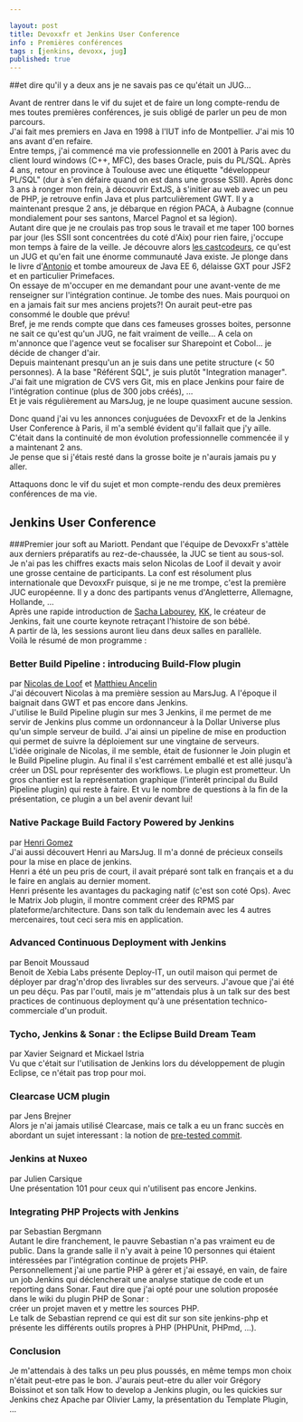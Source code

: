 ```yaml
---

layout: post
title: Devoxxfr et Jenkins User Conference
info : Premières conférences
tags : [jenkins, devoxx, jug]
published: true
---
```


##et dire qu'il y a deux ans je ne savais pas ce qu'était un JUG...

Avant de rentrer dans le vif du sujet et de faire un long compte-rendu de mes toutes premières conférences, je suis
obligé de parler un peu de mon parcours.   
J'ai fait mes premiers en Java en 1998 à l'IUT info de Montpellier. J'ai mis 10 ans avant d'en refaire.   
Entre temps, j'ai commencé ma vie professionnelle en 2001 à Paris avec du client lourd windows (C++, MFC), des bases Oracle,
puis du PL/SQL. Après 4 ans, retour en province à Toulouse avec une étiquette "développeur PL/SQL" (dur à s'en défaire
quand on est dans une grosse SSII). Après donc 3 ans à ronger mon frein, à découvrir ExtJS, à s'initier au web avec un peu de PHP,
je retrouve enfin Java et plus partculièrement GWT. Il y a maintenant presque 2 ans, je débarque en région PACA, à Aubagne (connue
mondialement pour ses santons, Marcel Pagnol et sa légion).   
Autant dire que je ne croulais pas trop sous le travail et me taper 100 bornes par jour (les SSII sont concentrées du coté d'Aix)
pour rien faire, j'occupe mon temps à faire de la veille. Je découvre alors [les castcodeurs](http://lescastcodeurs.com/), ce qu'est un JUG et qu'en fait
une énorme communauté Java existe. Je plonge dans le livre d'[Antonio](https://twitter.com/#!/agoncal) et tombe amoureux de Java EE 6, délaisse GXT pour JSF2
et en particulier Primefaces.   
On essaye de m'occuper en me demandant pour une avant-vente de me renseigner sur l'intégration continue. Je tombe des nues.
Mais pourquoi on en a jamais fait sur mes anciens projets?! On aurait peut-etre pas consommé le double que prévu!   
Bref, je me rends compte que dans ces fameuses grosses boites, personne ne sait ce qu'est qu'un JUG, ne fait vraiment de veille...
A cela on m'annonce que l'agence veut se focaliser sur Sharepoint et Cobol... je décide de changer d'air.   
Depuis maintenant presqu'un an je suis dans une petite structure (< 50 personnes). A la base "Référent SQL", je suis plutôt
"Integration manager". J'ai fait une migration de CVS vers Git, mis en place Jenkins pour faire de l'intégration continue (plus de 300
jobs créés), ...   
Et je vais régulièrement au MarsJug, je ne loupe quasiment aucune session.

Donc quand j'ai vu les annonces conjuguées de DevoxxFr et de la Jenkins User Conference à Paris, il m'a semblé évident qu'il fallait
que j'y aille. C'était dans la continuité de mon évolution professionnelle commencée il y a maintenant 2 ans.   
Je pense que si j'étais resté dans la grosse boite je n'aurais jamais pu y aller.   

Attaquons donc le vif du sujet et mon compte-rendu des deux premières conférences de ma vie.

## Jenkins User Conference

###Premier jour soft au Mariott.
Pendant que l'équipe de DevoxxFr s'attèle aux derniers préparatifs au rez-de-chaussée, la JUC se tient au sous-sol. Je n'ai pas les chiffres
exacts mais selon Nicolas de Loof il devait y avoir une grosse centaine de participants.
La conf est résolument plus internationale que DevoxxFr puisque, si je ne me trompe, c'est la première JUC européenne. Il y
a donc des partipants venus d'Angletterre, Allemagne, Hollande, ...   
Après une rapide introduction de [Sacha Labourey](https://twitter.com/#!/sachalabourey), [KK](https://twitter.com/#!/kohsukekawa), le créateur de Jenkins, fait une courte keynote retraçant l'histoire de son bébé.   
A partir de là, les sessions auront lieu dans deux salles en parallèle.   
Voilà le résumé de mon programme :
### Better Build Pipeline  : introducing Build-Flow plugin
par [Nicolas de Loof](https://twitter.com/#!/ndeloof) et [Matthieu Ancelin](https://twitter.com/#!/trevorreznik)   
J'ai découvert Nicolas à ma première session au MarsJug. A l'époque il baignait dans GWT et pas encore dans Jenkins.   
J'utilise le Build Pipeline plugin sur mes 3 Jenkins, il me permet de me servir de Jenkins plus comme un ordonnanceur
à la Dollar Universe plus qu'un simple serveur de build. J'ai ainsi un pipeline de mise en production qui permet de suivre
la déploiement sur une vingtaine de serveurs.   
L'idée originale de Nicolas, il me semble, était de fusionner le Join plugin et le Build Pipeline plugin. Au final il
s'est carrément emballé et est allé jusqu'à créer un DSL pour représenter des workflows. Le plugin est prometteur.
Un gros chantier est la représentation graphique (l'interêt principal du Build Pipeline plugin) qui reste à faire. Et
vu le nombre de questions à la fin de la présentation, ce plugin a un bel avenir devant lui!
### Native Package Build Factory Powered by Jenkins
par [Henri Gomez](https://twitter.com/#!/hgomez)   
J'ai aussi découvert Henri au MarsJug. Il m'a donné de précieux conseils pour la mise en place de jenkins.   
Henri a été un peu pris de court, il avait préparé sont talk en français et a du le faire en anglais au dernier moment.   
Henri présente les avantages du packaging natif (c'est son coté Ops). Avec le Matrix Job plugin, il montre comment créer des RPMS par plateforme/architecture.
Dans son talk du lendemain avec les 4 autres mercenaires, tout ceci sera mis en application.
### Advanced Continuous Deployment with Jenkins
par Benoit Moussaud   
Benoit de Xebia Labs présente Deploy-IT, un outil maison qui permet de déployer par drag'n'drop des livrables sur des serveurs.
J'avoue que j'ai été un peu déçu. Pas par l'outil, mais je m''attendais plus à un talk sur des best practices de
continuous deployment qu'à une présentation technico-commerciale d'un produit.
### Tycho, Jenkins & Sonar : the Eclipse Build Dream Team
par Xavier Seignard et Mickael Istria   
Vu que c'était sur l'utilisation de Jenkins lors du développement de plugin Eclipse, ce n'était pas trop pour moi.
### Clearcase UCM plugin
par Jens Brejner   
Alors je n'ai jamais utilisé Clearcase, mais ce talk a eu un franc succès en abordant un sujet interessant : la notion de [pre-tested commit](https://wiki.jenkins-ci.org/display/JENKINS/Designing+pre-tested+commit).
### Jenkins at Nuxeo
par Julien Carsique   
Une présentation 101 pour ceux qui n'utilisent pas encore Jenkins.
### Integrating PHP Projects with Jenkins
par Sebastian Bergmann   
Autant le dire franchement, le pauvre Sebastian n'a pas vraiment eu de public. Dans la grande salle il n'y avait à peine
10 personnes qui étaient intéressées par l'intégration continue de projets PHP.   
Personnellement j'ai une partie PHP à gérer et j'ai essayé, en vain, de faire un job Jenkins qui déclencherait une analyse statique de code
et un reporting dans Sonar. Faut dire que j'ai opté pour une solution proposée dans le wiki du plugin PHP de Sonar :   
créer un projet maven et y mettre les sources PHP.   
Le talk de Sebastian reprend ce qui est dit sur son site jenkins-php et présente les différents outils propres à PHP (PHPUnit, PHPmd, ...).
### Conclusion
Je m'attendais à des talks un peu plus poussés, en même temps mon choix n'était peut-etre pas le bon. J'aurais peut-etre du aller
voir Grégory Boissinot et son talk How to develop a Jenkins plugin, ou les quickies sur Jenkins chez Apache par Olivier Lamy,
la présentation du Template Plugin, ...


